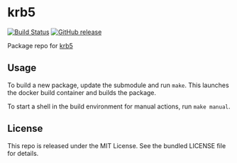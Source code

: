 krb5
==========

[![Build Status](https://img.shields.io/travis/com/amylum/krb5.svg)](https://travis-ci.com/amylum/krb5)
[![GitHub release](https://img.shields.io/github/release/amylum/krb5.svg)](https://github.com/amylum/krb5/releases)

Package repo for [krb5](http://web.mit.edu/kerberos/)

## Usage

To build a new package, update the submodule and run `make`. This launches the docker build container and builds the package.

To start a shell in the build environment for manual actions, run `make manual`.

## License

This repo is released under the MIT License. See the bundled LICENSE file for details.

